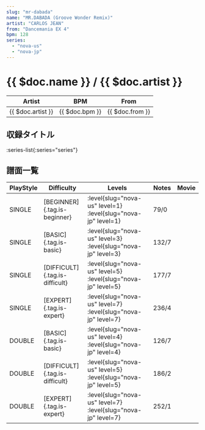 ```yaml
---
slug: "mr-dabada"
name: "MR.DABADA (Groove Wonder Remix)"
artist: "CARLOS JEAN"
from: "Dancemania EX 4"
bpm: 128
series:
  - "nova-us"
  - "nova-jp"
---
```


# {{ $doc.name }} / {{ $doc.artist }}

|Artist|BPM|From|
|------|---|----|
|{{ $doc.artist }}|{{ $doc.bpm }}|{{ $doc.from }}|

## 収録タイトル

:series-list{:series="series"}

## 譜面一覧

|PlayStyle|Difficulty|Levels|Notes|Movie|
|---------|----------|------|-----|-----|
|SINGLE|[BEGINNER]{.tag.is-beginner}|<div class="field is-grouped is-grouped-multiline">:level{slug="nova-us" level=1} :level{slug="nova-jp" level=1}</div>|79/0||
|SINGLE|[BASIC]{.tag.is-basic}|<div class="field is-grouped is-grouped-multiline">:level{slug="nova-us" level=3} :level{slug="nova-jp" level=3}</div>|132/7||
|SINGLE|[DIFFICULT]{.tag.is-difficult}|<div class="field is-grouped is-grouped-multiline">:level{slug="nova-us" level=5} :level{slug="nova-jp" level=5}</div>|177/7||
|SINGLE|[EXPERT]{.tag.is-expert}|<div class="field is-grouped is-grouped-multiline">:level{slug="nova-us" level=7} :level{slug="nova-jp" level=7}</div>|236/4||
|DOUBLE|[BASIC]{.tag.is-basic}|<div class="field is-grouped is-grouped-multiline">:level{slug="nova-us" level=4} :level{slug="nova-jp" level=4}</div>|126/7||
|DOUBLE|[DIFFICULT]{.tag.is-difficult}|<div class="field is-grouped is-grouped-multiline">:level{slug="nova-us" level=5} :level{slug="nova-jp" level=5}</div>|186/2||
|DOUBLE|[EXPERT]{.tag.is-expert}|<div class="field is-grouped is-grouped-multiline">:level{slug="nova-us" level=7} :level{slug="nova-jp" level=7}</div>|252/1||
